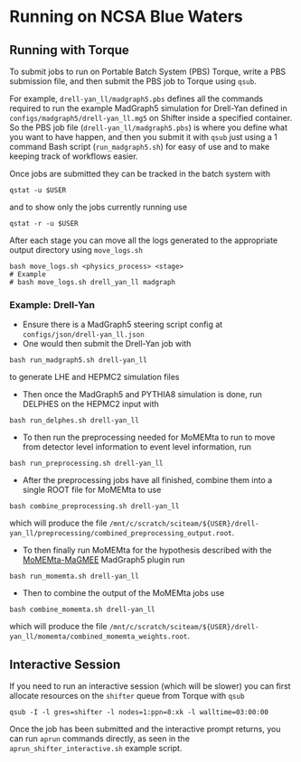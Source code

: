 # Running on NCSA Blue Waters

## Running with Torque

To submit jobs to run on Portable Batch System (PBS) Torque, write a PBS submission file, and then submit the PBS job to Torque using `qsub`.

For example, `drell-yan_ll/madgraph5.pbs` defines all the commands required to run the example MadGraph5 simulation for Drell-Yan defined in `configs/madgraph5/drell-yan_ll.mg5` on Shifter inside a specified container.
So the PBS job file (`drell-yan_ll/madgraph5.pbs`) is where you define what you want to have happen, and then you submit it with `qsub` just using a 1 command Bash script (`run_madgraph5.sh`) for easy of use and to make keeping track of workflows easier.

Once jobs are submitted they can be tracked in the batch system with

```console
qstat -u $USER
```

and to show only the jobs currently running use

```console
qstat -r -u $USER
```

After each stage you can move all the logs generated to the appropriate output directory using `move_logs.sh`

```console
bash move_logs.sh <physics_process> <stage>
# Example
# bash move_logs.sh drell_yan_ll madgraph
```

### Example: Drell-Yan

* Ensure there is a MadGraph5 steering script config at `configs/json/drell-yan_ll.json`
* One would then submit the Drell-Yan job with

```console
bash run_madgraph5.sh drell-yan_ll
```

to generate LHE and HEPMC2 simulation files

* Then once the MadGraph5 and PYTHIA8 simulation is done, run DELPHES on the HEPMC2 input with

```console
bash run_delphes.sh drell-yan_ll
```

* To then run the preprocessing needed for MoMEMta to run to move from detector level information to event level information, run

```console
bash run_preprocessing.sh drell-yan_ll
```

* After the preprocessing jobs have all finished, combine them into a single ROOT file for MoMEMta to use

```console
bash combine_preprocessing.sh drell-yan_ll
```

which will produce the file `/mnt/c/scratch/sciteam/${USER}/drell-yan_ll/preprocessing/combined_preprocessing_output.root`.

* To then finally run MoMEMta for the hypothesis described with the [MoMEMta-MaGMEE](https://github.com/MoMEMta/MoMEMta-MaGMEE) MadGraph5 plugin run

```console
bash run_momemta.sh drell-yan_ll
```

* Then to combine the output of the MoMEMta jobs use

```console
bash combine_momemta.sh drell-yan_ll
```

which will produce the file `/mnt/c/scratch/sciteam/${USER}/drell-yan_ll/momemta/combined_momemta_weights.root`.

## Interactive Session

If you need to run an interactive session (which will be slower) you can first allocate resources on the `shifter` queue from Torque with `qsub`

```console
qsub -I -l gres=shifter -l nodes=1:ppn=8:xk -l walltime=03:00:00
```

Once the job has been submitted and the interactive prompt returns, you can run `aprun` commands directly, as seen in the `aprun_shifter_interactive.sh` example script.
